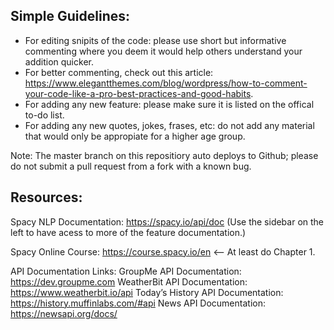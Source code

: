 ## Simple Guidelines:

- For editing snipits of the code: please use short but informative commenting where you deem it would help others understand your addition quicker. 
- For better commenting, check out this article: https://www.elegantthemes.com/blog/wordpress/how-to-comment-your-code-like-a-pro-best-practices-and-good-habits.
- For adding any new feature: please make sure it is listed on the offical to-do list.
- For adding any new quotes, jokes, frases, etc: do not add any material that would only be appropiate for a higher age group.

Note: The master branch on this repositiory auto deploys to Github; please do not submit a pull request from a fork with a known bug.

## Resources: 

Spacy NLP Documentation: 
	https://spacy.io/api/doc (Use the sidebar on the left to have acess to more of the feature documentation.)

Spacy Online Course: 
	https://course.spacy.io/en <-- At least do Chapter 1. 

API Documentation Links:
	GroupMe API Documentation: https://dev.groupme.com
	WeatherBit API Documentation: https://www.weatherbit.io/api
	Today’s History API Documentation: https://history.muffinlabs.com/#api
	News API Documentation: https://newsapi.org/docs/
